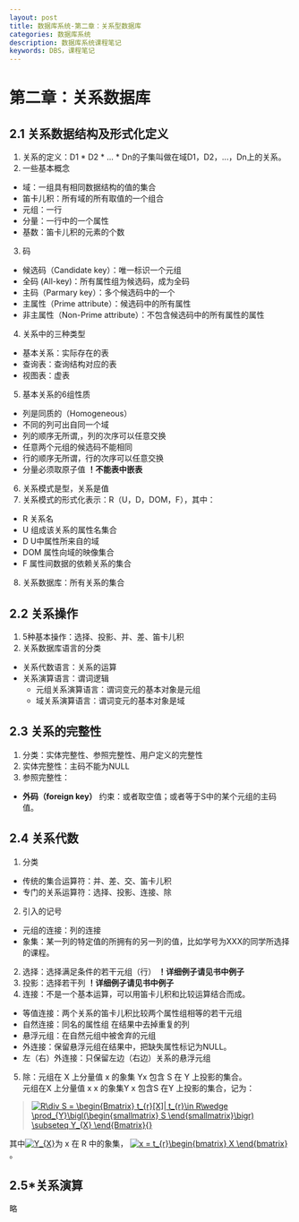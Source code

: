 ```yaml
---
layout: post
title: 数据库系统-第二章：关系型数据库
categories: 数据库系统
description: 数据库系统课程笔记
keywords: DBS，课程笔记
---
```

# 第二章：关系数据库

## 2.1 关系数据结构及形式化定义
1. 关系的定义：D1 * D2 * ... * Dn的子集叫做在域D1，D2，...，Dn上的关系。
2. 一些基本概念
  + 域：一组具有相同数据结构的值的集合
  + 笛卡儿积：所有域的所有取值的一个组合
  + 元组：一行
  + 分量：一行中的一个属性
  + 基数：笛卡儿积的元素的个数
3. 码
  + 候选码（Candidate key）：唯一标识一个元组
  + 全码 (All-key)：所有属性组为候选码，成为全码
  + 主码（Parmary key）：多个候选码中的一个
  + 主属性（Prime attribute）：候选码中的所有属性
  + 非主属性（Non-Prime attribute）：不包含候选码中的所有属性的属性
4. 关系中的三种类型
  + 基本关系：实际存在的表
  + 查询表：查询结构对应的表
  + 视图表：虚表
5. 基本关系的6组性质
  + 列是同质的（Homogeneous）
  + 不同的列可出自同一个域
  + 列的顺序无所谓,，列的次序可以任意交换
  + 任意两个元组的候选码不能相同
  + 行的顺序无所谓，行的次序可以任意交换
  + 分量必须取原子值 **！不能表中嵌表**
6. 关系模式是型，关系是值
7. 关系模式的形式化表示：R（U，D，DOM，F），其中：
  + R       	     关系名
  +	U       	     组成该关系的属性名集合
  +	D       	     U中属性所来自的域
  +	DOM  	     属性向域的映像集合
  +	F        	     属性间数据的依赖关系的集合
8. 关系数据库：所有关系的集合

## 2.2 关系操作
1. 5种基本操作：选择、投影、并、差、笛卡儿积
2. 关系数据库语言的分类
  + 关系代数语言：关系的运算
  + 关系演算语言：谓词逻辑
    + 元组关系演算语言：谓词变元的基本对象是元组
    + 域关系演算语言：谓词变元的基本对象是域  

## 2.3 关系的完整性
1. 分类：实体完整性、参照完整性、用户定义的完整性
2. 实体完整性：主码不能为NULL
3. 参照完整性：
  + **外码（foreign key）** 约束：或者取空值；或者等于S中的某个元组的主码值。

## 2.4 关系代数
1. 分类
  + 传统的集合运算符：并、差、交、笛卡儿积
  + 专门的关系运算符：选择、投影、连接、除
2. 引入的记号
  + 元组的连接：列的连接
  + 象集：某一列的特定值的所拥有的另一列的值，比如学号为XXX的同学所选择的课程。
2. 选择：选择满足条件的若干元组（行）  **！详细例子请见书中例子**
3. 投影：选择若干列 **！详细例子请见书中例子**
4. 连接：不是一个基本运算，可以用笛卡儿积和比较运算结合而成。
  + 等值连接：两个关系的笛卡儿积比较两个属性组相等的若干元组
  + 自然连接：同名的属性组 在结果中去掉重复的列
  + 悬浮元组：在自然元组中被舍弃的元组
  + 外连接：保留悬浮元组在结果中，把缺失属性标记为NULL。
  + 左（右）外连接：只保留左边（右边）关系的悬浮元组
5. 除：元组在 X 上分量值 x 的象集 Yx 包含 S 在 Y 上投影的集合。  
  元组在X 上分量值 x x 的象集Y x 包含S 在Y 上投影的集合，记为：
><a href="https://www.codecogs.com/eqnedit.php?latex=R\div&space;S&space;=&space;\begin{Bmatrix}&space;t_{r}[X]|&space;t_{r}\in&space;R\wedge&space;\prod_{Y}\bigl(\begin{smallmatrix}&space;S&space;\end{smallmatrix}\bigr)&space;\subseteq&space;Y_{X}&space;\end{Bmatrix}{}" target="_blank"><img src="https://latex.codecogs.com/gif.latex?R\div&space;S&space;=&space;\begin{Bmatrix}&space;t_{r}[X]|&space;t_{r}\in&space;R\wedge&space;\prod_{Y}\bigl(\begin{smallmatrix}&space;S&space;\end{smallmatrix}\bigr)&space;\subseteq&space;Y_{X}&space;\end{Bmatrix}{}" title="R\div S = \begin{Bmatrix} t_{r}[X]| t_{r}\in R\wedge \prod_{Y}\bigl(\begin{smallmatrix} S \end{smallmatrix}\bigr) \subseteq Y_{X} \end{Bmatrix}{}" /></a>

  其中<a href="https://www.codecogs.com/eqnedit.php?latex=\inline&space;Y_{X}" target="_blank"><img src="https://latex.codecogs.com/gif.latex?\inline&space;Y_{X}" title="Y_{X}" /></a>为 x 在 R 中的象集， <a href="https://www.codecogs.com/eqnedit.php?latex=\inline&space;x&space;=&space;t_{r}\begin{bmatrix}&space;X&space;\end{bmatrix}" target="_blank"><img src="https://latex.codecogs.com/gif.latex?\inline&space;x&space;=&space;t_{r}\begin{bmatrix}&space;X&space;\end{bmatrix}" title="x = t_{r}\begin{bmatrix} X \end{bmatrix}" /></a>。  

## 2.5\*关系演算
  略
